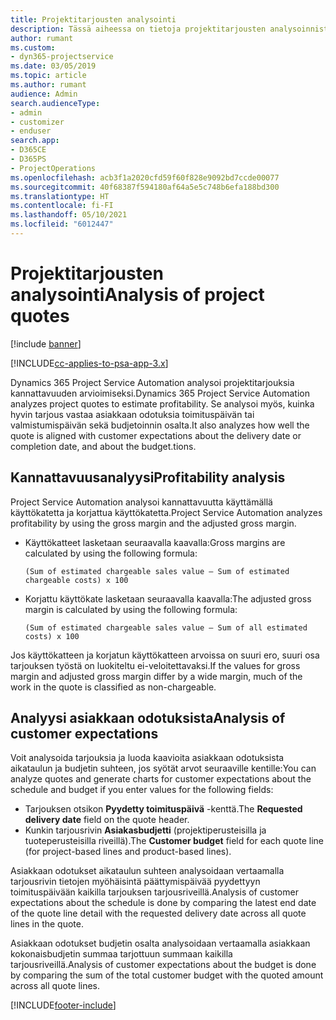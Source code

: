 ```yaml
---
title: Projektitarjousten analysointi
description: Tässä aiheessa on tietoja projektitarjousten analysoinnista.
author: rumant
ms.custom:
- dyn365-projectservice
ms.date: 03/05/2019
ms.topic: article
ms.author: rumant
audience: Admin
search.audienceType:
- admin
- customizer
- enduser
search.app:
- D365CE
- D365PS
- ProjectOperations
ms.openlocfilehash: acb3f1a2020cfd59f60f828e9092bd7ccde00077
ms.sourcegitcommit: 40f68387f594180af64a5e5c748b6efa188bd300
ms.translationtype: HT
ms.contentlocale: fi-FI
ms.lasthandoff: 05/10/2021
ms.locfileid: "6012447"
---
```

# <a name="analysis-of-project-quotes"></a><span data-ttu-id="1cdf6-103">Projektitarjousten analysointi</span><span class="sxs-lookup"><span data-stu-id="1cdf6-103">Analysis of project quotes</span></span>

[!include [banner](../includes/psa-now-project-operations.md)]

[!INCLUDE[cc-applies-to-psa-app-3.x](../includes/cc-applies-to-psa-app-3x.md)]

<span data-ttu-id="1cdf6-104">Dynamics 365 Project Service Automation analysoi projektitarjouksia kannattavuuden arvioimiseksi.</span><span class="sxs-lookup"><span data-stu-id="1cdf6-104">Dynamics 365 Project Service Automation analyzes project quotes to estimate profitability.</span></span> <span data-ttu-id="1cdf6-105">Se analysoi myös, kuinka hyvin tarjous vastaa asiakkaan odotuksia toimituspäivän tai valmistumispäivän sekä budjetoinnin osalta.</span><span class="sxs-lookup"><span data-stu-id="1cdf6-105">It also analyzes how well the quote is aligned with customer expectations about the delivery date or completion date, and about the budget.tions.</span></span>

## <a name="profitability-analysis"></a><span data-ttu-id="1cdf6-106">Kannattavuusanalyysi</span><span class="sxs-lookup"><span data-stu-id="1cdf6-106">Profitability analysis</span></span>

<span data-ttu-id="1cdf6-107">Project Service Automation analysoi kannattavuutta käyttämällä käyttökatetta ja korjattua käyttökatetta.</span><span class="sxs-lookup"><span data-stu-id="1cdf6-107">Project Service Automation analyzes profitability by using the gross margin and the adjusted gross margin.</span></span>

- <span data-ttu-id="1cdf6-108">Käyttökatteet lasketaan seuraavalla kaavalla:</span><span class="sxs-lookup"><span data-stu-id="1cdf6-108">Gross margins are calculated by using the following formula:</span></span>

  `
    (Sum of estimated chargeable sales value – Sum of estimated chargeable costs) x 100
  `
- <span data-ttu-id="1cdf6-109">Korjattu käyttökate lasketaan seuraavalla kaavalla:</span><span class="sxs-lookup"><span data-stu-id="1cdf6-109">The adjusted gross margin is calculated by using the following formula:</span></span>

  `
    (Sum of estimated chargeable sales value – Sum of all estimated costs) x 100
  `

<span data-ttu-id="1cdf6-110">Jos käyttökatteen ja korjatun käyttökatteen arvoissa on suuri ero, suuri osa tarjouksen työstä on luokiteltu ei-veloitettavaksi.</span><span class="sxs-lookup"><span data-stu-id="1cdf6-110">If the values for gross margin and adjusted gross margin differ by a wide margin, much of the work in the quote is classified as non-chargeable.</span></span>

## <a name="analysis-of-customer-expectations"></a><span data-ttu-id="1cdf6-111">Analyysi asiakkaan odotuksista</span><span class="sxs-lookup"><span data-stu-id="1cdf6-111">Analysis of customer expectations</span></span>

<span data-ttu-id="1cdf6-112">Voit analysoida tarjouksia ja luoda kaavioita asiakkaan odotuksista aikataulun ja budjetin suhteen, jos syötät arvot seuraaville kentille:</span><span class="sxs-lookup"><span data-stu-id="1cdf6-112">You can analyze quotes and generate charts for customer expectations about the schedule and budget if you enter values for the following fields:</span></span>

- <span data-ttu-id="1cdf6-113">Tarjouksen otsikon **Pyydetty toimituspäivä** -kenttä.</span><span class="sxs-lookup"><span data-stu-id="1cdf6-113">The **Requested delivery date** field on the quote header.</span></span>
- <span data-ttu-id="1cdf6-114">Kunkin tarjousrivin **Asiakasbudjetti** (projektiperusteisilla ja tuoteperusteisilla riveillä).</span><span class="sxs-lookup"><span data-stu-id="1cdf6-114">The **Customer budget** field for each quote line (for project-based lines and product-based lines).</span></span>

<span data-ttu-id="1cdf6-115">Asiakkaan odotukset aikataulun suhteen analysoidaan vertaamalla tarjousrivin tietojen myöhäisintä päättymispäivää pyydettyyn toimituspäivään kaikilla tarjouksen tarjousriveillä.</span><span class="sxs-lookup"><span data-stu-id="1cdf6-115">Analysis of customer expectations about the schedule is done by comparing the latest end date of the quote line detail with the requested delivery date across all quote lines in the quote.</span></span>

<span data-ttu-id="1cdf6-116">Asiakkaan odotukset budjetin osalta analysoidaan vertaamalla asiakkaan kokonaisbudjetin summaa tarjottuun summaan kaikilla tarjousriveillä.</span><span class="sxs-lookup"><span data-stu-id="1cdf6-116">Analysis of customer expectations about the budget is done by comparing the sum of the total customer budget with the quoted amount across all quote lines.</span></span>


[!INCLUDE[footer-include](../includes/footer-banner.md)]